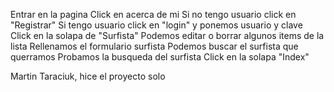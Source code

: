 Entrar en la pagina
Click en acerca de mi
Si no tengo usuario click en "Registrar"
Si tengo usuario click en "login" y ponemos usuario y clave
Click en la solapa de "Surfista"
Podemos editar o borrar algunos items de la lista
Rellenamos el formulario surfista
Podemos buscar el surfista que querramos
Probamos la busqueda del surfista
Click en la solapa "Index"

Martin Taraciuk, hice el proyecto solo